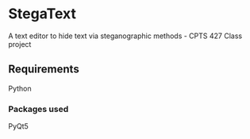 # StegaText
A text editor to hide text via steganographic methods - CPTS 427 Class project


## Requirements
Python

### Packages used
PyQt5


